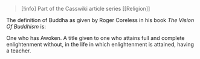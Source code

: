 > [!info] Part of the Casswiki article series [[Religion]]

The definition of Buddha as given by Roger Coreless in his book _The Vision Of Buddhism_ is:

One who has Awoken. A title given to one who attains full and complete enlightenment without, in the life in which enlightenment is attained, having a teacher.